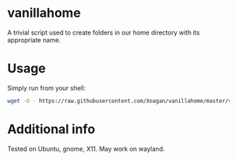 # vanillahome
A trivial script used to create folders in our home directory with its appropriate name.

# Usage

Simply run from your shell:
```bash
wget -O - https://raw.githubusercontent.com/Xoagan/vanillahome/master/vanillahome.sh | bash
```

# Additional info

Tested on Ubuntu, gnome, X11. May work on wayland.
